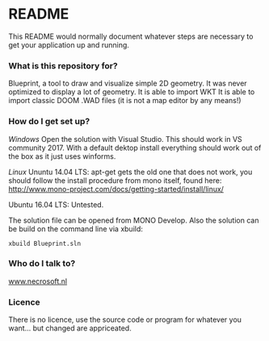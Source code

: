 # README #

This README would normally document whatever steps are necessary to get your application up and running.

### What is this repository for? ###

Blueprint, a tool to draw and visualize simple 2D geometry.
It was never optimized to display a lot of geometry.
It is able to import WKT
It is able to import classic DOOM .WAD files (it is not a map editor by any means!)

### How do I get set up? ###

*Windows*
Open the solution with Visual Studio. This should work in VS community 2017.
With a default dektop install everything should work out of the box as it just uses winforms.

*Linux*
Ununtu 14.04 LTS: 
apt-get gets the old one that does not work, you should follow the install procedure from mono itself, found here:
http://www.mono-project.com/docs/getting-started/install/linux/

Ubuntu 16.04 LTS: Untested.

The solution file can be opened from MONO Develop.
Also the solution can be build on the command line via xbuild:
~~~~
xbuild Blueprint.sln
~~~~

### Who do I talk to? ###

www.necrosoft.nl

### Licence ###

There is no licence, use the source code or program for whatever you want... but changed are appriceated.
